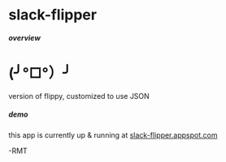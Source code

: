 # slack-flipper
##### overview
# (╯°□°）╯
version of flippy, customized to use JSON

##### demo
this app is currently up & running at [slack-flipper.appspot.com](http://goo.gl/Ucdxh9)

-RMT
